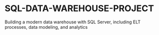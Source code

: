 # SQL-DATA-WAREHOUSE-PROJECT
Building a modern data warehouse with SQL Server, including ELT processes, data modeling, and analytics
